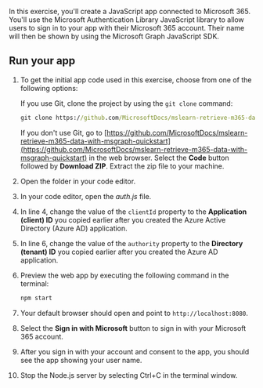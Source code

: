 In this exercise, you'll create a JavaScript app connected to Microsoft 365. You'll use the Microsoft Authentication Library JavaScript library to allow users to sign in to your app with their Microsoft 365 account. Their name will then be shown by using the Microsoft Graph JavaScript SDK.

## Run your app

1. To get the initial app code used in this exercise, choose from one of the following options:

    If you use Git, clone the project by using the `git clone` command:

    ```cmd
    git clone https://github.com/MicrosoftDocs/mslearn-retrieve-m365-data-with-msgraph-quickstart.git
    ```

    If you don't use Git, go to [https://github.com/MicrosoftDocs/mslearn-retrieve-m365-data-with-msgraph-quickstart](https://github.com/MicrosoftDocs/mslearn-retrieve-m365-data-with-msgraph-quickstart) in the web browser. Select the **Code** button followed by **Download ZIP**. Extract the zip file to your machine.

1. Open the folder in your code editor.
1. In your code editor, open the *auth.js* file.
1. In line 4, change the value of the `clientId` property to the **Application (client) ID** you copied earlier after you created the Azure Active Directory (Azure AD) application.
1. In line 6, change the value of the `authority` property to the **Directory (tenant) ID** you copied earlier after you created the Azure AD application.
1. Preview the web app by executing the following command in the terminal:

    ```cmd
    npm start
    ```

1. Your default browser should open and point to `http://localhost:8080`.
1. Select the **Sign in with Microsoft** button to sign in with your Microsoft 365 account.
1. After you sign in with your account and consent to the app, you should see the app showing your user name.
1. Stop the Node.js server by selecting Ctrl+C in the terminal window.
